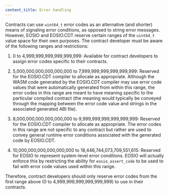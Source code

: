 ```yaml
---
content_title: Error handling
---
```


Contracts can use `uint64_t` error codes as an alternative (and shorter) means of signaling error conditions, as opposed to string error messages. However, EOSIO and EOSIO.CDT reserve certain ranges of the `uint64_t` value space for their own purposes. The contract developer must be aware of the following ranges and restrictions:

1. 0 to 4,999,999,999,999,999,999: Available for contract developers to assign error codes specific to their contracts.

2. 5,000,000,000,000,000,000 to 7,999,999,999,999,999,999: Reserved for the EOSIO.CDT compiler to allocate as appropriate. Although the WASM code generated by the EOSIO.CDT compiler may use error code values that were automatically generated from within this range, the error codes in this range are meant to have meaning specific to the particular compiled contract (the meaning would typically be conveyed through the mapping between the error code value and strings in the associated generated ABI file).

3. 8,000,000,000,000,000,000 to 9,999,999,999,999,999,999: Reserved for the EOSIO.CDT compiler to allocate as appropriate. The error codes in this range are not specific to any contract but rather are used to convey general runtime error conditions associated with the generated code by EOSIO.CDT.

4. 10,000,000,000,000,000,000 to 18,446,744,073,709,551,615: Reserved for EOSIO to represent system-level error conditions. EOSIO will actually enforce this by restricting the ability for `eosio_assert_code` to be used to fail with error code values used within this range.

Therefore, contract developers should only reserve error codes from the first range above (0 to 4,999,999,999,999,999,999) to use in their contracts.
